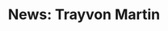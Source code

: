 ---
title: "News: Trayvon Martin"
layout: revealjs-mini-thesis
paragraph:
- Five years ago, Trayvon Martin was killed in Florida.
- The 17-year-old black teenager was shot by George Zimmerman.
- Zimmerman was not a police officer but he had a gun anyway.
- He was patrolling the streets for a group called Neighborhood Watch.
- Trayvon was just a high school kid who was not doing anything that was against the law when he was killed.
- Yet Sanford police would not arrest the man who shot him.
---